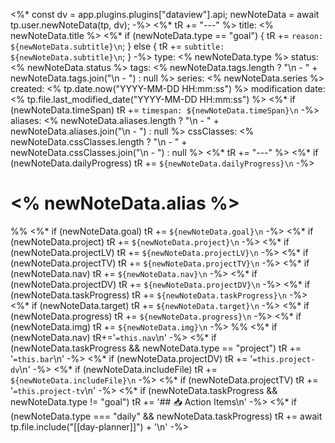 <%*
const dv = app.plugins.plugins["dataview"].api;
newNoteData = await tp.user.newNoteData(tp, dv);
-%>
<%* tR += "---" %>
title: <% newNoteData.title %>
<%* if (newNoteData.type == "goal") { tR += `reason: ${newNoteData.subtitle}\n`; } else { tR += `subtitle: ${newNoteData.subtitle}\n`; } -%>
type: <% newNoteData.type %>
status: <% newNoteData.status %>
tags: <% newNoteData.tags.length ? "\n  - " + newNoteData.tags.join("\n  - ") : null %>
series: <% newNoteData.series %>
created: <% tp.date.now("YYYY-MM-DD HH:mm:ss") %>
modification date: <% tp.file.last_modified_date("YYYY-MM-DD HH:mm:ss") %>
<%* if (newNoteData.timeSpan) tR += `timespan: ${newNoteData.timeSpan}\n` -%>
aliases: <% newNoteData.aliases.length ? "\n  - " + newNoteData.aliases.join("\n  - ") : null %>
cssClasses: <% newNoteData.cssClasses.length ? "\n  - " + newNoteData.cssClasses.join("\n  - ") : null %>
<%* tR += "---" %>
<%* if (newNoteData.dailyProgress) tR += `${newNoteData.dailyProgress}\n` -%>
# <% newNoteData.alias %>
%%
<%* if (newNoteData.goal) tR += `${newNoteData.goal}\n` -%>
<%* if (newNoteData.project) tR += `${newNoteData.project}\n` -%>
<%* if (newNoteData.projectLV) tR += `${newNoteData.projectLV}\n` -%>
<%* if (newNoteData.projectTV) tR += `${newNoteData.projectTV}\n` -%>
<%* if (newNoteData.nav) tR += `${newNoteData.nav}\n` -%>
<%* if (newNoteData.projectDV) tR += `${newNoteData.projectDV}\n` -%>
<%* if (newNoteData.taskProgress) tR += `${newNoteData.taskProgress}\n` -%>
<%* if (newNoteData.target) tR += `${newNoteData.target}\n` -%>
<%* if (newNoteData.progress) tR += `${newNoteData.progress}\n` -%>
<%* if (newNoteData.img) tR += `${newNoteData.img}\n` -%>
%%
<%* if (newNoteData.nav) tR+='`=this.nav`\n' -%>
<%* if (newNoteData.taskProgress && newNoteData.type == "project") tR += '`=this.bar`\n' -%>
<%* if (newNoteData.projectDV) tR += '`=this.project-dv`\n' -%>
<%* if (newNoteData.includeFile) tR += `${newNoteData.includeFile}\n` -%>
<%* if (newNoteData.projectTV) tR += '`=this.project-tv`\n' -%>
<%* if (newNoteData.taskProgress && newNoteData.type != "goal") tR += '## 📥 Action Items\n' -%>
<%* if (newNoteData.type === "daily" && newNoteData.taskProgress) tR += await tp.file.include("[[day-planner]]") + '\n' -%>
